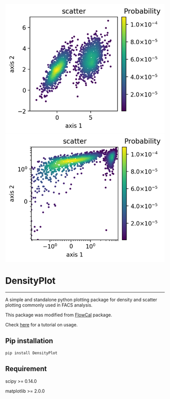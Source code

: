 <!--<img src="examples/Example_scatter.png" width="300">-->
<!--<img src="examples/Example_scatter_biexp.png" width="300">-->
![](examples/Example_scatter.png "Linear scale") ![](examples/Example_scatter_biexp.png "Biexponential scale")

# DensityPlot
-------------------

A simple and standalone python plotting package for density and scatter plotting commonly used in FACS analysis.

This package was modified from [FlowCal](https://github.com/taborlab/FlowCal) package.

Check [here](https://nbviewer.jupyter.org/github/xuesoso/DensityPlot/blob/master/tutorial.ipynb) for a tutorial on usage.

Pip installation
-------------------
```bash
pip install DensityPlot
```

Requirement
-------------------
scipy >= 0.14.0

matplotlib >= 2.0.0
